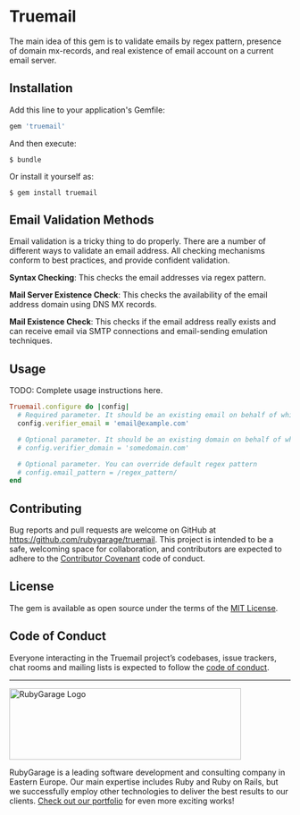 # Truemail

The main idea of this gem is to validate emails by regex pattern, presence of domain mx-records, and real existence of email account on a current email server.

## Installation

Add this line to your application's Gemfile:

```ruby
gem 'truemail'
```

And then execute:

    $ bundle

Or install it yourself as:

    $ gem install truemail

## Email Validation Methods

Email validation is a tricky thing to do properly. There are a number of different ways to validate an email address. All checking mechanisms conform to best practices, and provide confident validation.

**Syntax Checking**: This checks the email addresses via regex pattern.

**Mail Server Existence Check**: This checks the availability of the email address domain using DNS MX records.

**Mail Existence Check**: This checks if the email address really exists and can receive email via SMTP connections and email-sending emulation techniques.

## Usage

TODO: Complete usage instructions here.

```ruby
Truemail.configure do |config|
  # Required parameter. It should be an existing email on behalf of which verification will be performed
  config.verifier_email = 'email@example.com'

  # Optional parameter. It should be an existing domain on behalf of which verification will be performed. By default verifier domain based on verifier email
  # config.verifier_domain = 'somedomain.com'

  # Optional parameter. You can override default regex pattern
  # config.email_pattern = /regex_pattern/
end
```

## Contributing

Bug reports and pull requests are welcome on GitHub at https://github.com/rubygarage/truemail. This project is intended to be a safe, welcoming space for collaboration, and contributors are expected to adhere to the [Contributor Covenant](http://contributor-covenant.org) code of conduct.

## License

The gem is available as open source under the terms of the [MIT License](https://opensource.org/licenses/MIT).

## Code of Conduct

Everyone interacting in the Truemail project’s codebases, issue trackers, chat rooms and mailing lists is expected to follow the [code of conduct](https://github.com/[USERNAME]/truemail/blob/master/CODE_OF_CONDUCT.md).

---
<a href="https://rubygarage.org/"><img src="https://rubygarage.s3.amazonaws.com/assets/assets/rg_color_logo_horizontal-919afc51a81d2e40cb6a0b43ee832e3fcd49669d06785156d2d16fd0d799f89e.png" alt="RubyGarage Logo" width="415" height="128"></a>

RubyGarage is a leading software development and consulting company in Eastern Europe. Our main expertise includes Ruby and Ruby on Rails, but we successfully employ other technologies to deliver the best results to our clients. [Check out our portfolio](https://rubygarage.org/portfolio) for even more exciting works!
